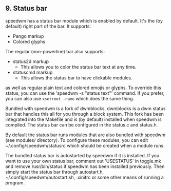 ## 9. Status bar

speedwm has a status bar module which is enabled by default. It's the (by default) right part of the bar. It supports:

- Pango markup
- Colored glyphs

The regular (non-powerline) bar also supports:

- status2d markup
  - This allows you to color the status bar text at any time.
- statuscmd markup
  - This allows the status bar to have clickable modules.

as well as regular plain text and colored emojis or glyphs. To override this status, you can use the 'speedwm -s "status text"' command. If you prefer, you can also use `xsetroot -name` which does the same thing.

Bundled with speedwm is a fork of dwmblocks. dwmblocks is a dwm status bar that handles this all for you through a block system. This fork has been integrated into the Makefile and is (by default) installed when speedwm is compiled. The status bar can be configured in the status.c and status.h.

By default the status bar runs modules that are also bundled with speedwm (see modules/ directory). To configure these modules, you can edit ~/.config/speedwm/statusrc which should be created when a module runs.

The bundled status bar is autostarted by speedwm if it is installed. If you want to use your own status bar, comment out 'USESTATUS' in toggle.mk and remove /usr/bin/status if speedwm has been installed previously. Then simply start the status bar through autostart.h, ~/.config/speedwm/autostart.sh, .xinitrc or some other means of running a program.
